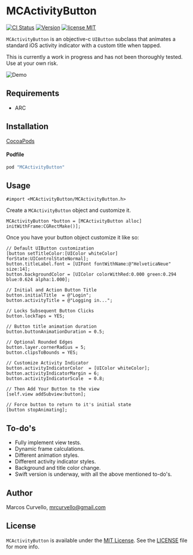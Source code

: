 # MCActivityButton

[![CI Status](http://img.shields.io/travis/marcoscurvello/MCActivityButton.svg?style=flat)](https://travis-ci.org/marcoscurvello/MCActivityButton)
[![Version](https://img.shields.io/cocoapods/v/MCActivityButton.svg?style=flat)](http://cocoapods.org/pods/MCActivityButton)
[![license MIT](http://img.shields.io/badge/license-MIT-orange.png)][mitLink]

`MCActivityButton` is an objective-c `UIButton` subclass that animates a standard iOS activity indicator with a custom title when tapped.

This is currently a work in progress and has not been thoroughly tested. Use at your own risk.

![Demo][demo]


## Requirements
* ARC

## Installation

[CocoaPods](http://cocoapods.org)

#### Podfile
```ruby
pod "MCActivityButton"
```

## Usage

```objc
#import <MCActivityButton/MCActivityButton.h>
```

Create a `MCActivityButton` object and customize it.

```objc
MCActivityButton *button = [MCActivityButton alloc] initWithFrame:CGRectMake()];

```

Once you have your button object customize it like so:

```objc
// Default UIButton customization
[button setTitleColor:[UIColor whiteColor] forState:UIControlStateNormal];
button.titleLabel.font = [UIFont fontWithName:@"HelveticaNeue" size:14];
button.backgroundColor = [UIColor colorWithRed:0.000 green:0.294 blue:0.624 alpha:1.000];

// Initial and Action Button Title
button.initialTitle  = @"Login";
button.activityTitle = @"Logging in...";

// Locks Subsequent Button Clicks
button.lockTaps = YES;

// Button title animation duration
button.buttonAnimationDuration = 0.5;

// Optional Rounded Edges
button.layer.cornerRadius = 5;
button.clipsToBounds = YES;

// Customize Activity Indicator
button.activityIndicatorColor  = [UIColor whiteColor];
button.activityIndicatorMargin = 6;
button.activityIndicatorScale  = 0.8;

// Then Add Your Button to the view
[self.view addSubview:button];

// Force button to return to it's initial state
[button stopAnimating];

```

## To-do's

* Fully implement view tests.
* Dynamic frame calculations.
* Different animation styles.
* Different activity indicator styles.
* Background and title color change.
* Swift version is underway, with all the above mentioned to-do's.

## Author

Marcos Curvello, mrcurvello@gmail.com

## License

`MCActivityButton` is available under the [MIT License][mitLink]. See the [LICENSE][license] file for more info.

[mitLink]:http://opensource.org/licenses/MIT
[license]:https://github.com/marcoscurvello/MCActivityButton/blob/master/LICENSE
[demo]:https://raw.githubusercontent.com/marcoscurvello/MCActivityButton/master/Screenshots/demo.gif
